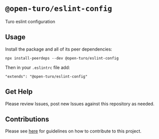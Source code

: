 # `@open-turo/eslint-config`

Turo eslint configuration

## Usage

Install the package and all of its peer dependencies:

```shell
npx install-peerdeps --dev @open-turo/eslint-config
```

Then in your `.eslintrc` file add:

```
"extends": "@open-turo/eslint-config"
```

## Get Help

Please review Issues, post new Issues against this repository as needed.

## Contributions

Please see [here](https://github.com/open-turo/contributions) for guidelines on how to contribute to this project.
